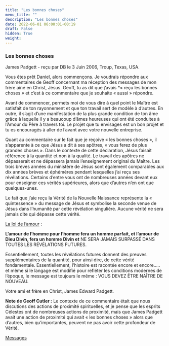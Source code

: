 ```yaml
---
title: "Les bonnes choses"
menu_title: ""
description: "Les bonnes choses"
date: 2022-06-01 06:00:01+00:19
draft: False
hidden: True
weight:
---
```

### Les bonnes choses

James Padgett - reçu par DB le 3 Juin 2006, Troup, Texas, USA.

Vous êtes prêt Daniel, alors commençons. Je voudrais répondre aux commentaires de Geoff concernant ma réception des messages de mon frère aîné en Christ, Jésus. Geoff, tu as dit que j’avais *« reçu les bonnes choses *»* et c’est à ce commentaire que je souhaite « aussi » répondre.

Avant de commencer, permets moi de vous dire à quel point le Maître est satisfait de ton rayonnement et que ton travail sert de modèle à d’autres. En outre, il s’agit d’une manifestation de la plus grande condition de ton âme grâce à laquelle il y a beaucoup d’âmes heureuses qui ont été conduites à l’Amour du Père à travers toi. Le projet que tu envisages est un bon projet et tu es encouragés à aller de l’avant avec votre nouvelle entreprise.

Quant au commentaire sur le fait que je reçoive « les bonnes choses », il s’apparente à ce que Jésus a dit à ses apôtres, « vous ferez de plus grandes choses ». Dans le contexte de cette déclaration, Jésus faisait référence à la quantité et non à la qualité. Le travail des apôtres ne dépasserait et ne dépassera jamais l’enseignement original du Maître. Les trois brèves années du ministère de Jésus sont également comparables aux dix années brèves et éphémères pendant lesquelles j’ai reçu ses révélations. Certains d’entre vous ont de nombreuses années devant eux pour enseigner ces vérités supérieures, alors que d’autres n’en ont que quelques-unes.

Le fait que j’aie reçu la Vérité de la Nouvelle Naissance représente la « quintessence » du message de Jésus et symbolise la seconde venue de Jésus dans l’humanité par cette révélation singulière. Aucune vérité ne sera jamais dite qui dépasse cette vérité.

<u>La loi de l’amour</u> :

**L’amour de l’homme pour l’homme fera un homme parfait, et l’amour de Dieu Divin, fera un homme Divin et** NE SERA JAMAIS SURPASSÉ DANS TOUTES LES RÉVÉLATIONS FUTURES.

Essentiellement, toutes les révélations futures donnent des preuves supplémentaires de la quantité, pour ainsi dire, de cette vérité fondamentale. Essentiellement, l’histoire est racontée encore et encore….. et même si le langage est modifié pour refléter les conditions modernes de l’époque, le message est toujours le même : VOUS DEVEZ ÊTRE NAÎTRE DE NOUVEAU.

Votre ami et frère en Christ, James Edward Padgett.

**Note de Geoff Cutler :**  Le contexte de ce commentaire était que nous discutions des actions de proximité spirituelles, et je pense que les esprits Célestes ont de nombreuses actions de proximité, mais que James Padgett avait une action de proximité qui avait « les bonnes choses » alors que d’autres, bien qu’importantes, peuvent ne pas avoir cette profondeur de Vérité.

[Messages](/fr-contemporary-messages/fr-contemporary-messages-by-date-order/fr-contemporary-messages-2006)
